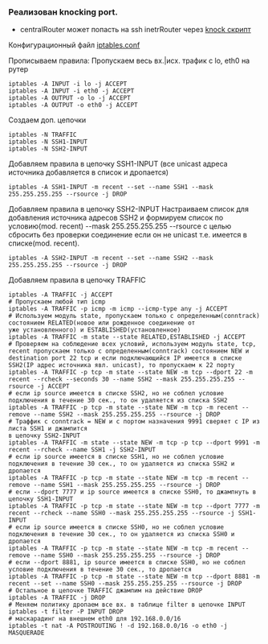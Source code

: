 ### Реализован knocking port.

* centralRouter может попасть на ssh inetrRouter через [knock скрипт](https://github.com/kyourselfer/OTUS_LinuxAdmin201804/tree/master/lesson14_firewall/1/scripts)

Конфигурационный файл [iptables.conf](https://github.com/kyourselfer/OTUS_LinuxAdmin201804/blob/master/lesson14_firewall/1/iptables.conf)

Прописываем правила:
Пропускаем весь вх.|исх. трафик с lo, eth0 на рутер
```
iptables -A INPUT -i lo -j ACCEPT
iptables -A INPUT -i eth0 -j ACCEPT
iptables -A OUTPUT -o lo -j ACCEPT
iptables -A OUTPUT -o eth0 -j ACCEPT
```
Создаем доп. цепочки
```
iptables -N TRAFFIC
iptables -N SSH1-INPUT
iptables -N SSH2-INPUT
```
Добавляем правила в цепочку SSH1-INPUT (все unicast адреса источника добавляется в список и дропается)
```
iptables -A SSH1-INPUT -m recent --set --name SSH1 --mask 255.255.255.255 --rsource -j DROP

```
Добавляем правила в цепочку SSH2-INPUT
Настраиваем список для добавления источника адресов SSH2 и формируем список по условию(mod. recent) --mask 255.255.255.255 --rsource с целью сбросить без проверки соединение если он не unicast т.е. имеется в списке(mod. recent).
```
iptables -A SSH2-INPUT -m recent --set --name SSH2 --mask 255.255.255.255 --rsource -j DROP
```
Добавляем правила в цепочку TRAFFIC
```
iptables -A TRAFFIC -j ACCEPT
# Пропускаем любой тип icmp
iptables -A TRAFFIC -p icmp -m icmp --icmp-type any -j ACCEPT
# Используем модуль state, пропускаем только с определенным(conntrack) состоянием RELATED(новое или рожденное соединение от
уже установленного) и ESTABLISHED(установленное)
iptables -A TRAFFIC -m state --state RELATED,ESTABLISHED -j ACCEPT
# Проверяем на соблюдение всех условий, используем модуль state, tcp, recent пропускаем только с определенным(conntrack) состоянием NEW и destination port 22 tcp и если подключающийся IP имеется в списке SSH2(IP адрес источника явл. unicast), то пропускаем к 22 порту
iptables -A TRAFFIC -p tcp -m state --state NEW -m tcp --dport 22 -m recent --rcheck --seconds 30 --name SSH2 --mask 255.255.255.255 --rsource -j ACCEPT
# если ip source имеется в списке SSH2, но не соблел условие подключения в течение 30 сек., то он удаляется из списка SSH2
iptables -A TRAFFIC -p tcp -m state --state NEW -m tcp -m recent --remove --name SSH2 --mask 255.255.255.255 --rsource -j DROP
# Траффик с conntrack = NEW и с портом назначения 9991 сверяет с IP из листа SSH1 и джампится
в цепочку SSH2-INPUT
iptables -A TRAFFIC -m state --state NEW -m tcp -p tcp --dport 9991 -m recent --rcheck --name SSH1 -j SSH2-INPUT
# если ip source имеется в списке SSH1, но не соблел условие подключения в течение 30 сек., то он удаляется из списка SSH2 и дропается
iptables -A TRAFFIC -p tcp -m state --state NEW -m tcp -m recent --remove --name SSH1 --mask 255.255.255.255 --rsource -j DROP
# если --dport 7777 и ip source имеется в списке SSH0, то джампнуть в цепочку SSH1-INPUT
iptables -A TRAFFIC -p tcp -m state --state NEW -m tcp --dport 7777 -m recent --rcheck --name SSH0 --mask 255.255.255.255 --rsource -j SSH1-INPUT
# если ip source имеется в списке SSH0, но не соблел условие подключения в течение 30 сек., то он удаляется из списка SSH0 и дропается
iptables -A TRAFFIC -p tcp -m state --state NEW -m tcp -m recent --remove --name SSH0 --mask 255.255.255.255 --rsource -j DROP
# если --dport 8881, ip source имеется в списке SSH0, но не соблел условие подключения в течение 30 сек., то дропается
iptables -A TRAFFIC -p tcp -m state --state NEW -m tcp --dport 8881 -m recent --set --name SSH0 --mask 255.255.255.255 --rsource -j DROP
# Остальное в цепочке TRAFFIC джампим на действие DROP
iptables -A TRAFFIC -j DROP
# Меняем политику дропаем все вх. в таблице filter в цепочке INPUT
iptables -t filter -P INPUT DROP
# маскарадинг на внешнем eth0 для 192.168.0.0/16
iptables -t nat -A POSTROUTING ! -d 192.168.0.0/16 -o eth0 -j MASQUERADE

```
